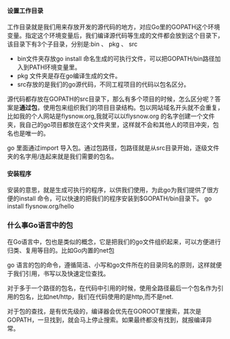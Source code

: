 #### 设置工作目录

工作目录就是我们用来存放开发的源代码的地方，对应Go里的GOPATH这个环境变量。指定这个环境变量后，我们编译源代码等生成的文件都会放到这个目录下，该目录下有3个子目录，分别是:bin 、 pkg 、 src

- bin文件夹存放go install 命名生成的可执行文件，可以把GOPATH/bin路径加入到PATH环境变量里。
- pkg 文件夹是存在go编译生成的文件。
- src存放的是我们的go源代码，不同工程项目的代码以包名区分。

源代码都存放在GOPATH的src目录下，那么有多个项目的时候，怎么区分呢？答案是**通过包**，使用包来组织我们的项目目录结构。包以网站域名开头就不会重复，比如我的个人网站是flysnow.org,我就可以以flysnow.org 的名字创建一个文件夹，我自己的go项目都放在这个文件夹里，这样就不会和其他人的项目冲突，包名也是唯一的。

go 里面通过import 导入包。通过包路径，包路径就是从src目录开始，逐级文件夹的名字用/连起来就是我们需要的包名。

#### 安装程序

安装的意思，就是生成可执行的程序，以供我们使用，为此go为我们提供了很方便的install 命令，可以快速的把我们的程序安装到$GOPATH/bin目录下。 go install flysnow.org/hello

### 什么事Go语言中的包

在Go语言中，包也是类似的概念，它是把我们的go文件组织起来，可以方便进行归类、复用等目的。比如Go内置的net包

go 语言的包的命令，遵循简洁、小写和go文件所在的目录同名的原则，这样就便于我们引用，书写以及快速定位查找。

对于多于一个路径的包名，在代码中引用的时候，使用全路径最后一个包名作为引用的包名，比如net/http，我们在代码使用的是http,而不是net.

对于包的查找，是有优先级的，编译器会优先在GOROOT里搜索，其次是GOPATH，一旦找到，就会马上停止搜索。如果最终都没有找到，就报编译异常。

























